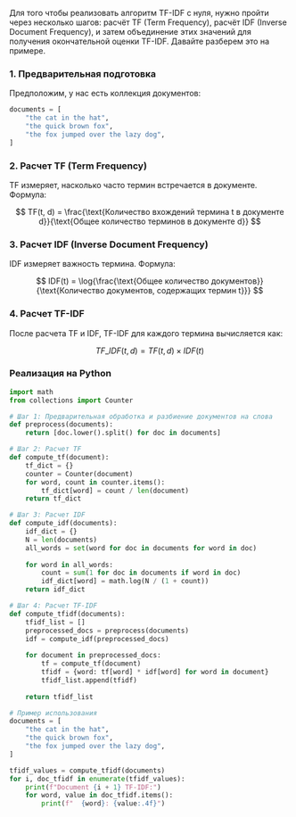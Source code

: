 Для того чтобы реализовать алгоритм TF-IDF с нуля, нужно пройти через несколько шагов: расчёт TF (Term Frequency), расчёт IDF (Inverse Document Frequency), и затем объединение этих значений для получения окончательной оценки TF-IDF. Давайте разберем это на примере.

### 1. Предварительная подготовка
Предположим, у нас есть коллекция документов:

```python
documents = [
    "the cat in the hat",
    "the quick brown fox",
    "the fox jumped over the lazy dog",
]
```

### 2. Расчет TF (Term Frequency)
TF измеряет, насколько часто термин встречается в документе. Формула:

$$
TF(t, d) = \frac{\text{Количество вхождений термина t в документе d}}{\text{Общее количество терминов в документе d}}
$$

### 3. Расчет IDF (Inverse Document Frequency)
IDF измеряет важность термина. Формула:

$$
IDF(t) = \log{\frac{\text{Общее количество документов}}{\text{Количество документов, содержащих термин t}}}
$$
### 4. Расчет TF-IDF
После расчета TF и IDF, TF-IDF для каждого термина вычисляется как:

$$
TF\_IDF(t, d) = TF(t, d) \times IDF(t)
$$

### Реализация на Python

```python
import math
from collections import Counter

# Шаг 1: Предварительная обработка и разбиение документов на слова
def preprocess(documents):
    return [doc.lower().split() for doc in documents]

# Шаг 2: Расчет TF
def compute_tf(document):
    tf_dict = {}
    counter = Counter(document)
    for word, count in counter.items():
        tf_dict[word] = count / len(document)
    return tf_dict

# Шаг 3: Расчет IDF
def compute_idf(documents):
    idf_dict = {}
    N = len(documents)
    all_words = set(word for doc in documents for word in doc)
    
    for word in all_words:
        count = sum(1 for doc in documents if word in doc)
        idf_dict[word] = math.log(N / (1 + count))
    return idf_dict

# Шаг 4: Расчет TF-IDF
def compute_tfidf(documents):
    tfidf_list = []
    preprocessed_docs = preprocess(documents)
    idf = compute_idf(preprocessed_docs)
    
    for document in preprocessed_docs:
        tf = compute_tf(document)
        tfidf = {word: tf[word] * idf[word] for word in document}
        tfidf_list.append(tfidf)
    
    return tfidf_list

# Пример использования
documents = [
    "the cat in the hat",
    "the quick brown fox",
    "the fox jumped over the lazy dog",
]

tfidf_values = compute_tfidf(documents)
for i, doc_tfidf in enumerate(tfidf_values):
    print(f"Document {i + 1} TF-IDF:")
    for word, value in doc_tfidf.items():
        print(f"  {word}: {value:.4f}")
```